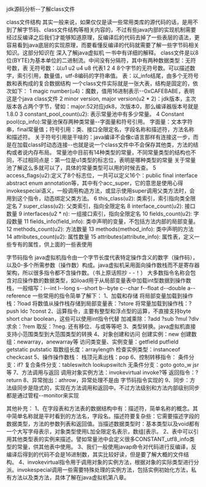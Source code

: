 jdk源码分析--了解class文件

class文件结构
其实一般来说，如果仅仅是读一些常用类库的源代码的话，是用不到了解字节码、class文件结构等相关内容的，不过有些java内部的实现机制需要经过反编译之后我们才能够知道原理，反编译后的代码去掉了一些表层的语法，更容易看到java底层的实现原理，而要看懂反编译的代码就需要了解一些字节码相关知识。这部分知识在 深入了解java虚拟机 一书中有详细的解释。
class文件是以8位(BYTE)为基本单位的二进制流。中间没有分隔符，其中有两种数据类型：无符号数，表
无符号数：以u1 u2 u4 u8 代表1 2 4 8个字节的无符号数。可以描述数字，索引引用，数量值，utf-8编码的字符串值。
表：以_info结尾，由多个无符号数和表构成的复合数据结构
一个class文件实际就是一张大表，结构是固定的，依次如下：
1 magic number(u4)：魔数，值用16进制表示--0xCAFEBABE，表明这是个java class文件
2 minor version, major version(u2 * 2)：jdk版本，主次版本各占两个字节，譬如：major:52对应jdk8，次版本0，那么编译器版本号就是1.8.0
3 constant_pool_count(u2): 表示常量池中有多少常量。
4 Constant pool(cp_info):常量池保存两种类常量--字面量和符号引用。
字面量：文本字符串，final常量值；符号引用：类、接口全限定名，字段名称和描述符，方法名称和描述符。
关于符号引用是干啥的：java编译不会像c语言那样有连接这一步，而是在加载class时动态连接--也就是说一个class文件中不会保存其他类，方法的结构或者说内存布局。
常量池中目前有14种类型的常量，不同常量类型的结构也不同，不过相同点是：第一位是u1类型的标志位，表明是哪种类型的常量
关于常量池了解这么多就可以了，具体的常量类型可以用的时候去查。
5 access_flags(u2):定义了8个标志位，一共可以定义16个：public final interface abstract enum annotation等，其中有个acc_super，它的意思是使用心得invokespecial语义，一般调用构造方法，或显示使用super调用父类方法时，会用到这个指令，动态绑定父类方法。
6 this_class(u2): 类索引，索引指向类全限定名
7 super_class(u2): 父类索引，指向全限定名
8 interface_count(u2): 接口数量
9 interfaces(u2 * n): 一组接口索引，指向全限定名
10 fields_count(u2): 字段数量
11 fields_info(field_info): 类中声明的变量，不包括方法内部的局部变量。
12 methods_count(u2): 方法数量
13 methods(method_info): 类中声明的方法
14 attributes_count(u2): 属性数量
15 attributes(attribute_info): 属性表，定义一些专有的属性，供上面的一些表使用

字节码指令
java虚拟机指令由一个字节长度代表特定操作含义的数字（操作码），以及0-多个所需参数（操作数）构成。java虚拟机采用面向操作数栈而不是寄存器架构，所以很多指令都不含操作数。（书上原话照抄 - -！）
大多数指令名称会包含对应操作数的数据类型，如iload用于从局部变量表中加载int型数据到操作数栈，一般缩写：i--int l--long s--short b--byte c--char f--float d--double a--reference
一些常用的指令简单了解下：
1、加载和存储
将局部变量加载到操作栈：?load
将数值从操作栈存储到局部变量表：?store
将常量加载到操作栈：?push ldc ?const
2、运算指令，主要有整型和浮点型的运算，不直接支持byte short char boolean，这些可以使用int指令代替
加减乘除：?add ?sub ?mul ?div
求余：?rem 取反：?neg. 还有移位、与或等等吧
3、类型转换。java虚拟机直接支持小范围类型到大范围类型的转换
4、对象创建和访问
创建实例：new
创建数组：newarray，anewarray等
访问类变量、实例变量：getfield putfield getstatic putstatic
取数组长度：arraylength
检查实例类型：instanceof checkcast
5、操作操作数栈：
栈顶元素出栈：pop
6、控制转移指令：
条件分支：if?
复合条件分支：tableswitch lookupswitch
无条件分支：goto goto_w jsr等
7、方法调用与返回
调用对象实例方法：invokevirtual invoke?等
返回指令：?return
8、异常抛出：athrow，异常处理不是由	字节码指令实现的
9、同步：方法级同步是隐式的，实现在方法调用和返回中。不过方法级别和方法内部级别同步都是通过管程--monitor来实现


其他补充：
1、在字段表和方法表的数据结构中有：描述符，简单名称的概念。其中简单名称就是平时看到的方法名，字段名。描述符要复杂些：它需要描述字段的数据类型，方法的参数列表和返回值。当描述数据类型时：基本类型以及void都有一个大写字母表示，对象类型使用L加全限定名表示，数组[表示。
2、表中可以引用其他类型表的实例来描述。譬如常量池中会定义很多CONSTANT_utf8_info类型的常量，供其他表中使用。
3、我们一般使用javap命令对代码进行反编译，反编译后得到的代码不会是16进制数，其实比较好读，但是要了解大概的文件结构。
4、invokevirtual指令用于调用对象的实例方法，根据对象的实际类型进行分派。invokespecial调用一些需要特殊处理的实例方法，包括实例初始化方法，私有方法以及类方法，具体了解在java虚拟机第八章。

